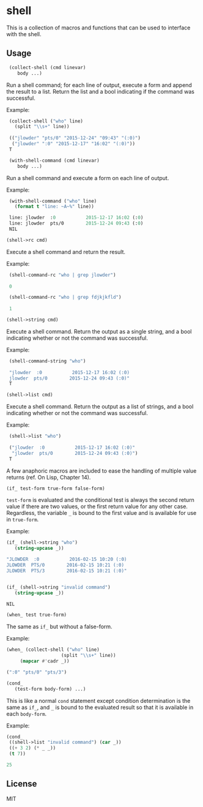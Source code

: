 # shell

This is a collection of macros and functions that can be used to interface with the shell.

## Usage

~~~lisp
 (collect-shell (cmd linevar)
    body ...)
~~~

Run a shell command; for each line of output, execute a form and
append the result to a list. Return the list and a bool indicating if
the command was successful.

Example:

~~~lisp
 (collect-shell ("who" line)
   (split "\\s+" line))
 
 (("jlowder" "pts/0" "2015-12-24" "09:43" "(:0)")
  ("jlowder" ":0" "2015-12-17" "16:02" "(:0)"))
 T
~~~


~~~lisp
 (with-shell-command (cmd linevar)
    body ...)
~~~

Run a shell command and execute a form on each line of output.

Example:

~~~lisp
 (with-shell-command ("who" line)
   (format t "line: ~A~%" line))

 line: jlowder  :0           2015-12-17 16:02 (:0)
 line: jlowder  pts/0        2015-12-24 09:43 (:0)
 NIL
~~~  


~~~lisp
(shell->rc cmd)
~~~

Execute a shell command and return the result.

Example:

~~~lisp
 (shell-command-rc "who | grep jlowder")
 
 0

 (shell-command-rc "who | grep fdjkjkfld")
 
 1
~~~


~~~lisp
(shell->string cmd)
~~~

Execute a shell command. Return the output as a single string, and a bool
indicating whether or not the command was successful.

Example:

~~~lisp
 (shell-command-string "who")
 
 "jlowder  :0           2015-12-17 16:02 (:0)
 jlowder  pts/0        2015-12-24 09:43 (:0)"
 T
~~~


~~~lisp
(shell->list cmd)
~~~

Execute a shell command. Return the output as a list of strings,
and a bool indicating whether or not the command was successful.

Example:

~~~lisp
 (shell->list "who")
 
 ("jlowder  :0           2015-12-17 16:02 (:0)"
  "jlowder  pts/0        2015-12-24 09:43 (:0)")
 T
~~~


A few anaphoric macros are included to ease the handling of multiple
value returns (ref. On Lisp, Chapter 14). 

~~~lisp
(if_ test-form true-form false-form)
~~~

`test-form` is evaluated and the conditional test is always the second
return value if there are two values, or the first return value for
any other case.  Regardless, the variable `_` is bound to the first
value and is available for use in `true-form`.

Example:

~~~lisp
(if_ (shell->string "who")
   (string-upcase _))

"JLOWDER  :0           2016-02-15 10:20 (:0)
JLOWDER  PTS/0        2016-02-15 10:21 (:0)
JLOWDER  PTS/3        2016-02-15 10:21 (:0)"


(if_ (shell->string "invalid command")
   (string-upcase _))

NIL
~~~


~~~lisp
(when_ test true-form)
~~~

The same as `if_` but without a false-form.

Example:

~~~lisp
(when_ (collect-shell ("who" line)
                    (split "\\s+" line))
     (mapcar #'cadr _))

(":0" "pts/0" "pts/3")
~~~


~~~lisp
(cond_ 
   (test-form body-form) ...)
~~~

This is like a normal `cond` statement except condition determination
is the same as `if_`, and `_` is bound to the evaluated result so that
it is available in each `body-form`.

Example:

~~~lisp
(cond_
 ((shell->list "invalid command") (car _))
 ((+ 3 2) (* _ _))
 (t 7))

25
~~~


## License

MIT
